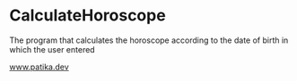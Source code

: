 # CalculateHoroscope

The program that calculates the horoscope according to the date of birth in which the user entered

www.patika.dev

